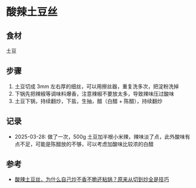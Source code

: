 # 酸辣土豆丝

## 食材

土豆

## 步骤

1. 土豆切成 3mm 左右厚的细丝，可以用擦丝器，重复洗多次，把淀粉洗掉
2. 下锅先把辣椒等调味料爆香，注意辣椒不要放太多，导致辣味压过酸味
3. 土豆下锅，持续翻炒，下盐，生抽，醋（白醋 + 陈醋），持续翻炒

## 记录

- 2025-03-28: 做了一次，500g 土豆加半根小米辣，辣味淡了点，此外酸味有点不足，可能是陈醋放的不够，可以考虑加酸味比较浓的白醋

## 参考

- [酸辣土豆丝，为什么自己炒不香不脆还粘锅？原来从切到炒全是技巧](https://www.bilibili.com/video/BV1Mu4m1A7pR/)
